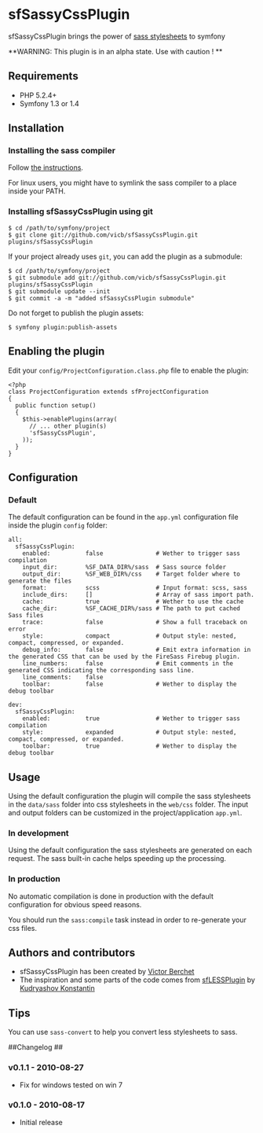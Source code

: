 # sfSassyCssPlugin #

sfSassyCssPlugin brings the power of [sass stylesheets](http://sass-lang.com) to symfony

**WARNING: This plugin is in an alpha state. Use with caution ! **

## Requirements ##

 * PHP 5.2.4+
 * Symfony 1.3 or 1.4

## Installation ##

### Installing the sass compiler ###

Follow [the instructions](http://sass-lang.com/tutorial.html).

For linux users, you might have to symlink the sass compiler to a place inside your PATH.

### Installing sfSassyCssPlugin using git ###

    $ cd /path/to/symfony/project
    $ git clone git://github.com/vicb/sfSassyCssPlugin.git plugins/sfSassyCssPlugin

If your project already uses `git`, you can add the plugin as a submodule:

    $ cd /path/to/symfony/project
    $ git submodule add git://github.com/vicb/sfSassyCssPlugin.git plugins/sfSassyCssPlugin
    $ git submodule update --init
    $ git commit -a -m "added sfSassyCssPlugin submodule"

Do not forget to publish the plugin assets:

    $ symfony plugin:publish-assets

## Enabling the plugin ##

Edit your `config/ProjectConfiguration.class.php` file to enable the plugin:

    <?php
    class ProjectConfiguration extends sfProjectConfiguration
    {
      public function setup()
      {
        $this->enablePlugins(array(
          // ... other plugin(s)
          'sfSassyCssPlugin',
        ));
      }
    }

## Configuration ##

### Default ###

The default configuration can be found in the `app.yml` configuration file inside the plugin `config` folder:

    all:
      sfSassyCssPlugin:
        enabled:          false               # Wether to trigger sass compilation
        input_dir:        %SF_DATA_DIR%/sass  # Sass source folder
        output_dir:       %SF_WEB_DIR%/css    # Target folder where to generate the files
        format:           scss                # Input format: scss, sass
        include_dirs:     []                  # Array of sass import path.
        cache:            true                # Wether to use the cache
        cache_dir:        %SF_CACHE_DIR%/sass # The path to put cached Sass files
        trace:            false               # Show a full traceback on error
        style:            compact             # Output style: nested, compact, compressed, or expanded.
        debug_info:       false               # Emit extra information in the generated CSS that can be used by the FireSass Firebug plugin.
        line_numbers:     false               # Emit comments in the generated CSS indicating the corresponding sass line.
        line_comments:    false
        toolbar:          false               # Wether to display the debug toolbar

    dev:
      sfSassyCssPlugin:
        enabled:          true                # Wether to trigger sass compilation
        style:            expanded            # Output style: nested, compact, compressed, or expanded.
        toolbar:          true                # Wether to display the debug toolbar


## Usage ##

Using the default configuration the plugin will compile the sass stylesheets in the `data/sass` folder into css stylesheets in the `web/css` folder.
The input and output folders can be customized in the project/application `app.yml`.

### In development ###

Using the default configuration the sass stylesheets are generated on each request.
The sass built-in cache helps speeding up the processing.

### In production ###

No automatic compilation is done in production with the default configuration for obvious speed reasons.

You should run the `sass:compile` task instead in order to re-generate your css files.

## Authors and contributors ##

  * sfSassyCssPlugin has been created by [Victor Berchet](http://github.com/vicb)
  * The inspiration and some parts of the code comes from [sfLESSPlugin](http://github.com/everzet/sfLESSPlugin) by [Kudryashov Konstantin](http://everzet.com)

## Tips ##

You can use `sass-convert` to help you convert less stylesheets to sass.

##Changelog ##

### v0.1.1 - 2010-08-27 ###

 * Fix for windows tested on win 7

### v0.1.0 - 2010-08-17 ###

 * Initial release


